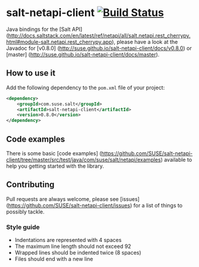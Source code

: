 # salt-netapi-client [![Build Status](https://travis-ci.org/SUSE/salt-netapi-client.svg?branch=master)](https://travis-ci.org/SUSE/salt-netapi-client)

Java bindings for the [Salt API] (http://docs.saltstack.com/en/latest/ref/netapi/all/salt.netapi.rest_cherrypy.html#module-salt.netapi.rest_cherrypy.app), please have a look at the Javadoc for [v0.8.0] (http://suse.github.io/salt-netapi-client/docs/v0.8.0) or [master] (http://suse.github.io/salt-netapi-client/docs/master).

## How to use it

Add the following dependency to the `pom.xml` file of your project:

```xml
<dependency>
    <groupId>com.suse.salt</groupId>
    <artifactId>salt-netapi-client</artifactId>
    <version>0.8.0</version>
</dependency>
```

## Code examples

There is some basic [code examples] (https://github.com/SUSE/salt-netapi-client/tree/master/src/test/java/com/suse/salt/netapi/examples) available to help you getting started with the library.

## Contributing

Pull requests are always welcome, please see [issues] (https://github.com/SUSE/salt-netapi-client/issues) for a list of things to possibly tackle.

### Style guide

* Indentations are represented with 4 spaces
* The maximum line length should not exceed 92
* Wrapped lines should be indented twice (8 spaces)
* Files should end with a new line
